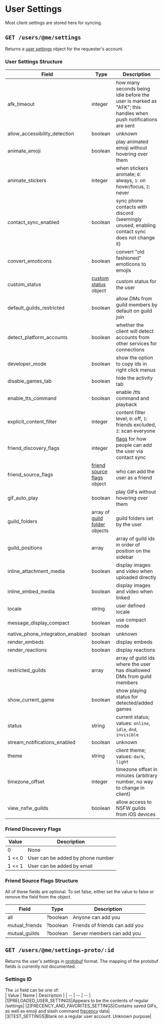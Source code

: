 # User Settings
Most client settings are stored here for syncing.

## `GET /users/@me/settings`
Returns a [user settings](#user-settings-structure) object for the requester's account.

### User Settings Structure

| Field | Type | Description |
| -- | -- | -- |
| afk_timeout | integer | how many seconds being idle before the user is marked as "AFK"; this handles when push notifications are sent |
| allow_accessibility_detection | boolean | unknown |
| animate_emoji | boolean | play animated emoji without hovering over them |
| animate_stickers | integer | when stickers animate; `0`: always, `1`: on hover/focus, `2`: never |
| contact_sync_enabled | boolean | sync phone contacts with discord (seemingly unused, enabling contact sync does not change it) |
| convert_emoticons | boolean | convert "old fashioned" emoticons to emojis |
| custom_status | [custom status](/custom_status.html#customstatus-structure) object | custom status for the user |
| default_guilds_restricted | boolean | allow DMs from guild members by default on guild join |
| detect_platform_accounts | boolean | whether the client will detect accounts from other services for connections |
| developer_mode | boolean | show the option to copy ids in right click menus |
| disable_games_tab | boolean | hide the activity tab |
| enable_tts_command | boolean | enable /tts command and playback |
| explicit_content_filter | integer | content filter level; `0`: off, `1`: friends excluded, `2`: scan everyone |
| friend_discovery_flags | integer | [flags](#friend-discovery-flags) for how people can add the user via contact sync |
| friend_source_flags | [friend source flags](#friend-source-flags-structure) object | who can add the user as a friend |
| gif_auto_play | boolean | play GIFs without hovering over them |
| guild_folders | array of [guild folder](/guild_folders.html#folder-object) objects | guild folders set by the user |
| guild_positions | array | array of guild ids in order of position on the sidebar |
| inline_attachment_media | boolean | display images and video when uploaded directly |
| inline_embed_media | boolean | display images and video when linked |
| locale | string | user defined locale |
| message_display_compact | boolean | use compact mode |
| native_phone_integration_enabled | boolean | unknown |
| render_embeds | boolean | display embeds |
| render_reactions | boolean | display reactions |
| restricted_guilds | array | array of guild ids where the user has disallowed DMs from guild members |
| show_current_game | boolean | show playing status for detected/added games |
| status | string | current status; values: `online`, `idle`, `dnd`, `invisible` |
| stream_notifications_enabled | boolean | unknown |
| theme | string | client theme; values: `dark`, `light` |
| timezone_offset | integer | timezone offset in minutes (arbitrary number, no way to change in client) |
| view_nsfw_guilds | boolean | allow access to NSFW guilds from iOS devices |

### Friend Discovery Flags

| Value | Description |
| -- | -- |
| 0 | None |
| 1 << 0 | User can be added by phone number
| 1 << 1 | User can be added by email

### Friend Source Flags Structure

All of these fields are optional. To set false, either set the value to false or remove the field from the object.

| Field | Type | Description |
| -- | -- | -- |
| all | ?boolean | Anyone can add you |
| mutual_friends | ?boolean | Friends of friends can add you |
| mutual_guilds | ?boolean | Server members can add you |


## `GET /users/@me/settings-proto/:id`
Returns the user's settings in [protobuf](https://developers.google.com/protocol-buffers) format. 
The mapping of the protobuf fields is currently not documented.

### Settings ID
The `id` field can be one of:  
| Value | Name | Description |
| -- | -- | -- |
|1|PRELOADED_USER_SETTINGS|Appears to be the contents of regular /settings|
|2|FRECENCY_AND_FAVORITES_SETTINGS|Contains saved GIFs, as well as emoji and slash command [frecency](https://en.wikipedia.org/wiki/Frecency) data|
|3|TEST_SETTINGS|Blank on a regular user account. Unknown purpose|